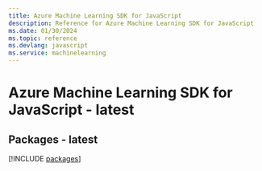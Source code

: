 ```yaml
---
title: Azure Machine Learning SDK for JavaScript
description: Reference for Azure Machine Learning SDK for JavaScript
ms.date: 01/30/2024
ms.topic: reference
ms.devlang: javascript
ms.service: machinelearning
---
```

# Azure Machine Learning SDK for JavaScript - latest
## Packages - latest
[!INCLUDE [packages](machine-learning-index.md)]